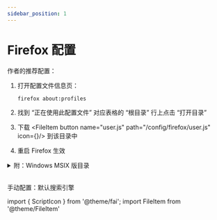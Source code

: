 ```yaml
---
sidebar_position: 1
---
```


# Firefox 配置

作者的推荐配置：

1.  打开配置文件信息页：

        firefox about:profiles

2.  找到 “正在使用此配置文件” 对应表格的 “根目录” 行上点击 “打开目录”

3.  下载&nbsp;<FileItem button name="user.js" path="/config/firefox/user.js" icon={<ScriptIcon />}/> 到该目录中
4.  重启 Firefox 生效

<details>
<summary>附：Windows MSIX 版目录</summary>

    %LOCALAPPDATA%\Packages\Mozilla.Firefox_n80bbvh6b1yt2\LocalCache\Roaming\Mozilla\Firefox\Profiles

默认在 `.default-release` 内

</details>

<br/>

手动配置：默认搜索引擎

import { ScriptIcon } from '@theme/fai';
import FileItem from '@theme/FileItem'
